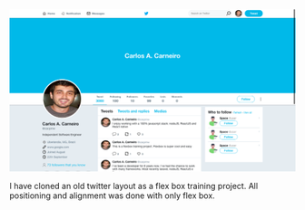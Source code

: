 ![cover](cover.png)

I have cloned an old twitter layout as a flex box training project.
All positioning and alignment was done with only flex box.